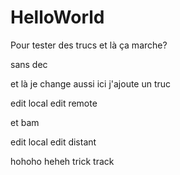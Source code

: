 # HelloWorld

Pour tester des trucs
et là ça marche?

sans dec


et là je change aussi
ici j'ajoute un truc


edit local
edit remote

et bam

edit local
edit distant

hohoho
heheh
trick
track
